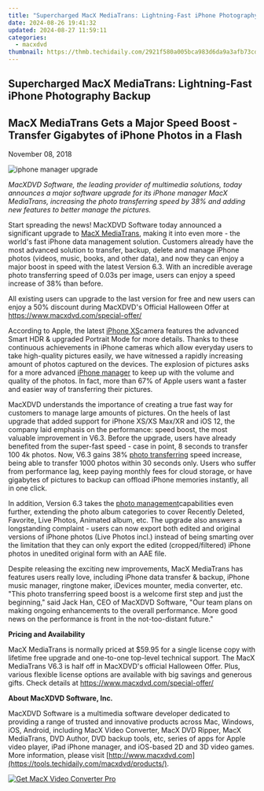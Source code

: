 ```yaml
---
title: "Supercharged MacX MediaTrans: Lightning-Fast iPhone Photography Backup"
date: 2024-08-26 19:41:32
updated: 2024-08-27 11:59:11
categories:
  - macxdvd
thumbnail: https://thmb.techidaily.com/2921f580a005bca983d6da9a3afb73cd46b3297303a92739f51d69c3aa21056e.jpg
---
```


## Supercharged MacX MediaTrans: Lightning-Fast iPhone Photography Backup

## MacX MediaTrans Gets a Major Speed Boost - Transfer Gigabytes of iPhone Photos in a Flash

November 08, 2018

![iphone manager upgrade](https://www.macxdvd.com/press-room/image/mt-upgrade.jpg) 

_MacXDVD Software, the leading provider of multimedia solutions, today announces a major software upgrade for its iPhone manager MacX MediaTrans, increasing the photo transferring speed by 38% and adding new features to better manage the pictures._ 

Start spreading the news! MacXDVD Software today announced a significant upgrade to [MacX MediaTrans](https://tools.techidaily.com/macxdvd/products/), making it into even more - the world's fast iPhone data management solution. Customers already have the most advanced solution to transfer, backup, delete and manage iPhone photos (videos, music, books, and other data), and now they can enjoy a major boost in speed with the latest Version 6.3\. With an incredible average photo transferring speed of 0.03s per image, users can enjoy a speed increase of 38% than before.

All existing users can upgrade to the last version for free and new users can enjoy a 50% discount during MacXDVD's Official Halloween Offer at <https://www.macxdvd.com/special-offer/>

According to Apple, the latest [iPhone XS](https://tools.techidaily.com/macxdvd/products/)camera features the advanced Smart HDR & upgraded Portrait Mode for more details. Thanks to these continuous achievements in iPhone cameras which allow everyday users to take high-quality pictures easily, we have witnessed a rapidly increasing amount of photos captured on the devices. The explosion of pictures asks for a more advanced [iPhone manager](https://tools.techidaily.com/macxdvd/products/) to keep up with the volume and quality of the photos. In fact, more than 67% of Apple users want a faster and easier way of transferring their pictures. 

MacXDVD understands the importance of creating a true fast way for customers to manage large amounts of pictures. On the heels of last upgrade that added support for iPhone XS/XS Max/XR and iOS 12, the company laid emphasis on the performance: speed boost, the most valuable improvement in V6.3\. Before the upgrade, users have already benefited from the super-fast speed - case in point, 8 seconds to transfer 100 4k photos. Now, V6.3 gains 38% [photo transferring](https://tools.techidaily.com/macxdvd/products/) speed increase, being able to transfer 1000 photos within 30 seconds only. Users who suffer from performance lag, keep paying monthly fees for cloud storage, or have gigabytes of pictures to backup can offload iPhone memories instantly, all in one click.

In addition, Version 6.3 takes the [photo management](https://tools.techidaily.com/macxdvd/products/)capabilities even further, extending the photo album categories to cover Recently Deleted, Favorite, Live Photos, Animated album, etc. The upgrade also answers a longstanding complaint - users can now export both edited and original versions of iPhone photos (Live Photos incl.) instead of being smarting over the limitation that they can only export the edited (cropped/filtered) iPhone photos in unedited original form with an AAE file.

Despite releasing the exciting new improvements, MacX MediaTrans has features users really love, including iPhone data transfer & backup, iPhone music manager, ringtone maker, iDevices mounter, media converter, etc. "This photo transferring speed boost is a welcome first step and just the beginning," said Jack Han, CEO of MacXDVD Software, "Our team plans on making ongoing enhancements to the overall performance. More good news on the performance is front in the not-too-distant future." 

**Pricing and Availability** 

 MacX MediaTrans is normally priced at $59.95 for a single license copy with lifetime free upgrade and one-to-one top-level technical support. The MacX MediaTrans V6.3 is half off in MacXDVD's official Halloween Offer. Plus, various flexible license options are available with big savings and generous gifts. Check details at <https://www.macxdvd.com/special-offer/>

**About MacXDVD Software, Inc.**

MacXDVD Software is a multimedia software developer dedicated to providing a range of trusted and innovative products across Mac, Windows, iOS, Android, including MacX Video Converter, MacX DVD Ripper, MacX MediaTrans, DVD Author, DVD backup tools, etc, series of apps for Apple video player, iPad iPhone manager, and iOS-based 2D and 3D video games. More information, please visit [http://www.macxdvd.com](https://tools.techidaily.com/macxdvd/products/). 

[![Get MacX Video Converter Pro](https://www.macxdvd.com/press-room/../adv/mvcp-banner-r.jpg)](https://tools.techidaily.com/macxdvd/products/)

<ins class="adsbygoogle"
     style="display:block"
     data-ad-format="autorelaxed"
     data-ad-client="ca-pub-7571918770474297"
     data-ad-slot="1223367746"></ins>



<ins class="adsbygoogle"
     style="display:block"
     data-ad-client="ca-pub-7571918770474297"
     data-ad-slot="8358498916"
     data-ad-format="auto"
     data-full-width-responsive="true"></ins>
